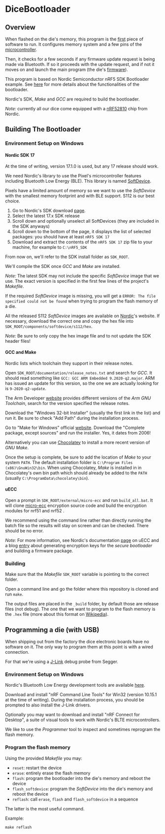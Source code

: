 # DiceBootloader

## Overview

When flashed on the die's memory, this program is the [first](https://en.wikipedia.org/wiki/Bootloader)
piece of software to run.
It configures memory system and a few pins of the [microcontroller](https://en.wikipedia.org/wiki/Microcontroller).

Then, it checks for a few seconds if any firmware update request is being made via Bluetooth.
If so it proceeds with the update request, and if not it moves on and launch the main program
(the die's [firmware](https://github.com/GameWithPixels/DiceFirmware)).

This program is based on Nordic Semiconductor nRF5 SDK Bootloader example.
See [here](https://infocenter.nordicsemi.com/topic/sdk_nrf5_v17.0.0/lib_bootloader.html) for
more details about the functionalities of the bootloader.

Nordic's SDK, *Make* and *GCC* are required to build the bootloader.

*Note:* currently all our dice come equipped with a [nRF52810](https://www.nordicsemi.com/Products/nRF52810)
chip from Nordic.

## Building The Bootloader

### Environment Setup on Windows

#### Nordic SDK 17

At the time of writing, version 17.1.0 is used, but any 17 release should work.

We need Nordic's library to use the Pixel's microcontroller features including Bluetooth Low Energy (BLE).
This library is named [SoftDevice](https://infocenter.nordicsemi.com/topic/ug_gsg_ses/UG/gsg/softdevices.html).

Pixels have a limited amount of memory so we want to use the *SoftDevice* with the smallest memory footprint
and with BLE support. S112 is our best choice.

1. Go to Nordic's SDK download [page](https://www.nordicsemi.com/Products/Development-software/nRF5-SDK/Download#infotabs).
2. Select the latest 17.x SDK release
3. Scroll down and optionally unselect all SoftDevices (they are included in the SDK anyways)
4. Scroll down to the bottom of the page, it displays the list of selected packages: you should have at least `nRF5 SDK 17`
5. Download and extract the contents of the `nRF5 SDK 17` zip file to your machine, for example to `C:\nRF5_SDK`

From now on, we'll refer to the SDK install folder as `SDK_ROOT`.

We'll compile the SDK once *GCC* and *Make* are installed.

*Note:* The latest SDK may not include the specific *SoftDevice* image that we use.
The exact version is specified in the first few lines of the project's *Makefile*.

If the required *SoftDevice* image is missing, you will get a `ERROR: The file specified could not be found`
when trying to program the flash memory of a die.

All the released S112 *SoftDevice* images are available on
[Nordic](https://www.nordicsemi.com/Products/Development-software/s112/download)'s website.
If necessary, download the correct one and copy the hex file into `SDK_ROOT/components/softdevice/s112/hex`.

*Note:* Be sure to only copy the hex image file and to not update the SDK header files!

#### GCC and Make

Nordic lists which toolchain they support in their release notes.

Open `SDK_ROOT/documentation/release_notes.txt` and search for *GCC*.
It should read something like `GCC: GCC ARM Embedded 9.2020-q2.major`.
ARM has issued an update for this version, so the one we are actually looking for is `9-2020-q2-update`.

The Arm Developer [website](https://developer.arm.com/downloads/-/gnu-rm) provides different versions
of the *Arm GNU Toolchain*, search for the version specified the release notes.

Download the "Windows 32-bit Installer" (usually the first link in the list) and run it.
Be sure to check "Add Path" during the installation process.

Go to "Make for Windows" official [website](http://gnuwin32.sourceforge.net/packages/make.htm#download).
Download the "Complete package, except sources" and run the installer. Yes, it dates from 2006!

Alternatively you can use [Chocolatey](https://community.chocolatey.org/packages/make) to install
a more recent version of *GNU Make*.

Once the setup is complete, be sure to add the location of *Make* to your system `PATH`.
The default installation folder is `C:\Program Files (x86)\GnuWin32\bin`.
When using Chocolatey, *Make* is installed in in Chocolatey's own bin path which should already
be added to the `PATH` (usually `C:\ProgramData\chocolatey\bin`).

#### uECC

Open a prompt in `SDK_ROOT/external/micro-ecc` and run `build_all.bat`.
It will clone [micro-ecc](https://github.com/kmackay/micro-ecc) encryption source code and
build the encryption modules for nrf51 and nrf52 .

We recommend using the command line rather than directly running the batch file so the results
will stay on screen and can be checked. There should be no error.

*Note:* For more information, see Nordic's documentation
[page](https://infocenter.nordicsemi.com/topic/sdk_nrf5_v17.1.0/lib_crypto_backend_micro_ecc.html)
on uECC and a blog
[entry](https://devzone.nordicsemi.com/guides/short-range-guides/b/software-development-kit/posts/getting-started-with-nordics-secure-dfu-bootloader)
about generating encryption keys for the *secure bootloader* and building a firmware package.

### Building

Make sure that the *Makefile* `SDK_ROOT` variable is pointing to the correct folder.

Open a command line and go the folder where this repository is cloned and run `make`.

The output files are placed in the `_build` folder, by default those are release files (not debug).
The one that we want to program to the flash memory is the `.hex` file
(more about this format on [Wikipedia](https://en.wikipedia.org/wiki/Intel_HEX)).

## Programming a die (with USB)

When shipping out from the factory the dice electronic boards have no software on it.
The only way to program them at this point is with a wired connection.

For that we're using a [J-Link](https://www.segger.com/products/debug-probes/j-link/models/j-link-plus/)
debug probe from Segger.

### Environment Setup on Windows

Nordic's Bluetooth Low Energy development tools are available
[here](https://www.nordicsemi.com/Products/Bluetooth-Low-Energy/Development-tools#infotabs).

Download and install "nRF Command Line Tools" for Win32 (version 10.15.1 at the time of writing).
During the installation process, you should be prompted to also install the J-Link drivers.

Optionally you may want to download and install "nRF Connect for Desktop",
a suite of visual tools to work with Nordic's BLTE microcontrollers.

We like to use the *Programmer* tool to inspect and sometimes reprogram the flash memory.

### Program the flash memory

Using the provided *Makefile* you may:

* `reset`: restart the device
* `erase`: entirely erase the flash memory
* `flash`: program the bootloader into the die's memory and reboot the device
* `flash_softdevice`: program the *SoftDevice* into the die's memory and reboot the device
* `reflash`: call `erase`, `flash` and `flash_softdevice` in a sequence

The latter is the most useful command.

Example:
```
make reflash
```
